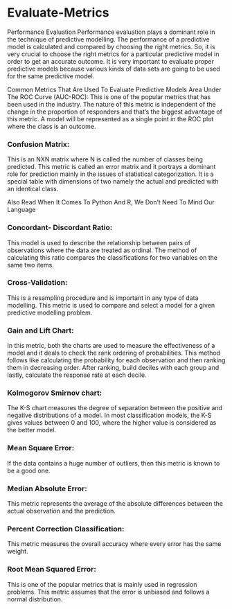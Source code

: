 # Evaluate-Metrics

Performance Evaluation
Performance evaluation plays a dominant role in the technique of predictive modelling. The performance of a predictive model is calculated and compared by choosing the right metrics. So, it is very crucial to choose the right metrics for a particular predictive model in order to get an accurate outcome. It is very important to evaluate proper predictive models because various kinds of data sets are going to be used for the same predictive model.

Common Metrics That Are Used To Evaluate Predictive Models
Area Under The ROC Curve (AUC-ROC): This is one of the popular metrics that has been used in the industry. The nature of this metric is independent of the change in the proportion of responders and that’s the biggest advantage of this metric. A model will be represented as a single point in the ROC plot where the class is an outcome.



### Confusion Matrix: 
This is an NXN matrix where N is called the number of classes being predicted. This metric is called an error matrix and it portrays a dominant role for prediction mainly in the issues of statistical categorization. It is a special table with dimensions of two namely the actual and predicted with an identical class.

 

Also Read  When It Comes To Python And R, We Don’t Need To Mind Our Language

### Concordant- Discordant Ratio: 
This model is used to describe the relationship between pairs of observations where the data are treated as ordinal. The method of calculating this ratio compares the classifications for two variables on the same two items.

### Cross-Validation: 
This is a resampling procedure and is important in any type of data modelling. This metric is used to compare and select a model for a given predictive modelling problem.

### Gain and Lift Chart: 
In this metric, both the charts are used to measure the effectiveness of a model and it deals to check the rank ordering of probabilities. This method follows like calculating the probability for each observation and then ranking them in decreasing order. After ranking, build deciles with each group and lastly, calculate the response rate at each decile.

### Kolmogorov Smirnov chart: 
The K-S chart measures the degree of separation between the positive and negative distributions of a model. In most classification models, the K-S gives values between 0 and 100, where the higher value is considered as the better model.

### Mean Square Error: 
If the data contains a huge number of outliers, then this metric is known to be a good one.

### Median Absolute Error: 
This metric represents the average of the absolute differences between the actual observation and the prediction.

### Percent Correction Classification: 
This metric measures the overall accuracy where every error has the same weight.

### Root Mean Squared Error: 
This is one of the popular metrics that is mainly used in regression problems. This metric assumes that the error is unbiased and follows a normal distribution.

